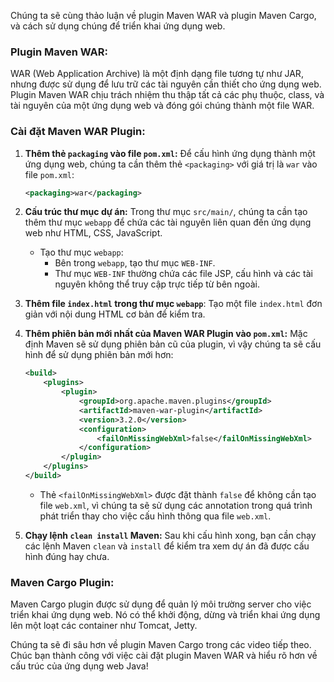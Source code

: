 Chúng ta sẽ cùng thảo luận về plugin Maven WAR và plugin Maven Cargo, và cách sử dụng chúng để triển khai ứng dụng web.

### Plugin Maven WAR:
WAR (Web Application Archive) là một định dạng file tương tự như JAR, nhưng được sử dụng để lưu trữ các tài nguyên cần thiết cho ứng dụng web. Plugin Maven WAR chịu trách nhiệm thu thập tất cả các phụ thuộc, class, và tài nguyên của một ứng dụng web và đóng gói chúng thành một file WAR.

### Cài đặt Maven WAR Plugin:
1. **Thêm thẻ `packaging` vào file `pom.xml`:**
   Để cấu hình ứng dụng thành một ứng dụng web, chúng ta cần thêm thẻ `<packaging>` với giá trị là `war` vào file `pom.xml`:

   ```xml
   <packaging>war</packaging>
   ```

2. **Cấu trúc thư mục dự án:**
   Trong thư mục `src/main/`, chúng ta cần tạo thêm thư mục `webapp` để chứa các tài nguyên liên quan đến ứng dụng web như HTML, CSS, JavaScript.

   - Tạo thư mục `webapp`:
     - Bên trong `webapp`, tạo thư mục `WEB-INF`.
     - Thư mục `WEB-INF` thường chứa các file JSP, cấu hình và các tài nguyên không thể truy cập trực tiếp từ bên ngoài.

3. **Thêm file `index.html` trong thư mục `webapp`**:
   Tạo một file `index.html` đơn giản với nội dung HTML cơ bản để kiểm tra.

4. **Thêm phiên bản mới nhất của Maven WAR Plugin vào `pom.xml`:**
   Mặc định Maven sẽ sử dụng phiên bản cũ của plugin, vì vậy chúng ta sẽ cấu hình để sử dụng phiên bản mới hơn:

   ```xml
   <build>
       <plugins>
           <plugin>
               <groupId>org.apache.maven.plugins</groupId>
               <artifactId>maven-war-plugin</artifactId>
               <version>3.2.0</version>
               <configuration>
                   <failOnMissingWebXml>false</failOnMissingWebXml>
               </configuration>
           </plugin>
       </plugins>
   </build>
   ```

   - Thẻ `<failOnMissingWebXml>` được đặt thành `false` để không cần tạo file `web.xml`, vì chúng ta sẽ sử dụng các annotation trong quá trình phát triển thay cho việc cấu hình thông qua file `web.xml`.

5. **Chạy lệnh `clean install` Maven:**
   Sau khi cấu hình xong, bạn cần chạy các lệnh Maven `clean` và `install` để kiểm tra xem dự án đã được cấu hình đúng hay chưa.

### Maven Cargo Plugin:
Maven Cargo plugin được sử dụng để quản lý môi trường server cho việc triển khai ứng dụng web. Nó có thể khởi động, dừng và triển khai ứng dụng lên một loạt các container như Tomcat, Jetty.

Chúng ta sẽ đi sâu hơn về plugin Maven Cargo trong các video tiếp theo. Chúc bạn thành công với việc cài đặt plugin Maven WAR và hiểu rõ hơn về cấu trúc của ứng dụng web Java!
